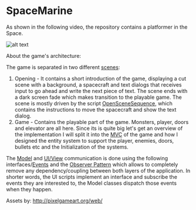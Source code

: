 # SpaceMarine

As shown in the following video, the repository contains a platformer in the Space.

![alt text](https://github.com/ycarowr/SpaceMarine/blob/master/Assets/Textures/spacemarine.gif)

About the game's architecture:

The game is separated in two different [scenes](https://github.com/ycarowr/SpaceMarine/tree/master/Assets/Scenes): 
  1. Opening - It contains a short introduction of the game, displaying a cut scene with a background, a spacecraft and text dialogs that receives input to go ahead and write the next piece of text. The scene ends with a dark screen fade which makes transition to the playable game. The scene is mostly driven by the script [OpenSceneSequence](https://github.com/ycarowr/SpaceMarine/blob/master/Assets/Scripts/Data/Sequences/Opening/OpeningSceneSequence.cs), which contains the instructions to move the spacecraft and show the text dialog.
  2. Game - Contains the playable part of the game. Monsters, player, doors and elevator are all here. Since its is quite big let's get an overview of the implementation I will split it into the [MVC](https://en.wikipedia.org/wiki/Model%E2%80%93view%E2%80%93controller) of the game and how I designed the entity system to support the player, enemies, doors, bullets etc and the Initialization of the systems.
  
The [Model](https://github.com/ycarowr/SpaceMarine/tree/master/Assets/Scripts/Model) and [UI/View](https://github.com/ycarowr/SpaceMarine/tree/master/Assets/Scripts/Ui) communication is done using the following interfaces/[Events](https://github.com/ycarowr/SpaceMarine/blob/master/Assets/Scripts/GameEvents/GameEvent.cs) and the [Observer Pattern](https://github.com/ycarowr/Tools/blob/3be2788408fd80bcd3c4a849bb0a7161230d944a/Patterns/Observer/Observer.cs) which allows to completely remove any dependency/coupling between both layers of the application. In shorter words, the UI scripts implement an interface and subscribe the events they are interested to, the Model classes dispatch those events when they happen. 
  
Assets by: http://pixelgameart.org/web/


